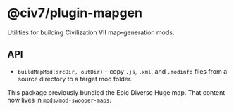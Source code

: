 # @civ7/plugin-mapgen

Utilities for building Civilization VII map-generation mods.

## API

- `buildMapMod(srcDir, outDir)` – copy `.js`, `.xml`, and `.modinfo` files from a source directory to a target mod folder.

This package previously bundled the Epic Diverse Huge map. That content now lives in `mods/mod-swooper-maps`.
